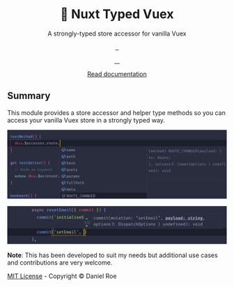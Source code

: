 <h1 align="center" >🏦 Nuxt Typed Vuex</h1>
<p align="center">A strongly-typed store accessor for vanilla Vuex</p>

<p align="center">
<a href="https://npmjs.com/package/nuxt-typed-vuex">
    <img alt="" src="https://img.shields.io/npm/v/nuxt-typed-vuex/latest.svg?style=flat-square">
</a>
<a href="https://bundlephobia.com/result?p=nuxt-typed-vuex">
    <img alt="" src="https://img.shields.io/bundlephobia/minzip/nuxt-typed-vuex?style=flat-square">
</a>
<a href="https://npmjs.com/package/nuxt-typed-vuex">
    <img alt="" src="https://img.shields.io/npm/dt/nuxt-typed-vuex.svg?style=flat-square">
</a>
</p>
<p align="center">
<a href="https://david-dm.org/danielroe/nuxt-typed-vuex">
    <img alt="" src="https://img.shields.io/david/danielroe/nuxt-typed-vuex.svg?style=flat-square">
</a>
<a href="https://lgtm.com/projects/g/danielroe/nuxt-typed-vuex">
    <img alt="" src="https://img.shields.io/lgtm/alerts/github/danielroe/nuxt-typed-vuex?style=flat-square">
</a>
<a href="https://lgtm.com/projects/g/danielroe/nuxt-typed-vuex">
    <img alt="" src="https://img.shields.io/lgtm/grade/javascript/github/danielroe/nuxt-typed-vuex?style=flat-square">
</a>
<a href="https://codecov.io/gh/danielroe/nuxt-typed-vuex">
    <img alt="" src="https://img.shields.io/codecov/c/github/danielroe/nuxt-typed-vuex.svg?style=flat-square">
</a>
</p>

<p align="center">
<a href="https://nuxt-typed-vuex.danielcroe.com">Read documentation</a>
</p>

## Summary

This module provides a store accessor and helper type methods so you can access your vanilla Vuex store in a strongly typed way.

![Image showing autocomplete on this.$accessor](./docs/images/screenshot1.png)

![Image showing autocomplete on commit within store](./docs/images/screenshot2.png)

**Note**: This has been developed to suit my needs but additional use cases and contributions are very welcome.

[MIT License](./LICENSE) - Copyright &copy; Daniel Roe
